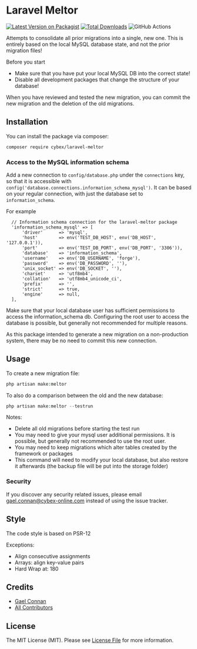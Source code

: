 # Laravel Meltor

[![Latest Version on Packagist](https://img.shields.io/packagist/v/cybex/laravel-meltor.svg?style=flat-square)](https://packagist.org/packages/cybex/laravel-meltor)
[![Total Downloads](https://img.shields.io/packagist/dt/cybex/laravel-meltor.svg?style=flat-square)](https://packagist.org/packages/cybex/laravel-meltor)
![GitHub Actions](https://github.com/cybex/laravel-meltor/actions/workflows/main.yml/badge.svg)

Attempts to consolidate all prior migrations into a single, new one. This is entirely based on the local MySQL database state,
and not the prior migration files!

Before you start

- Make sure that you have put your local MySQL DB into the correct state!
- Disable all development packages that change the structure of your database!

When you have reviewed and tested the new migration, you can commit the new migration and the deletion of the old migrations.

## Installation

You can install the package via composer:

```bash
composer require cybex/laravel-meltor
```

### Access to the MySQL information schema

Add a new connection to `config/database.php` under the `connections` key, so that it is accessible with `config('database.connections.information_schema_mysql')`. 
It can be based on your regular connection, with just the database set to `information_schema`. 

For example
```
  // Information schema connection for the laravel-meltor package
  'information_schema_mysql' => [
      'driver'      => 'mysql',
      'host'        => env('TEST_DB_HOST', env('DB_HOST', '127.0.0.1')),
      'port'        => env('TEST_DB_PORT', env('DB_PORT', '3306')),
      'database'    => 'information_schema',
      'username'    => env('DB_USERNAME', 'forge'),
      'password'    => env('DB_PASSWORD', ''),
      'unix_socket' => env('DB_SOCKET', ''),
      'charset'     => 'utf8mb4',
      'collation'   => 'utf8mb4_unicode_ci',
      'prefix'      => '',
      'strict'      => true,
      'engine'      => null,
  ],
```

Make sure that your local database user has sufficient permissions to access the information_schema db.
Configuring the root user to access the database is possible, but generally not recommended for multiple reasons.

As this package intended to generate a new migration on a non-production system, there may be no need to commit this new connection.


## Usage

To create a new migration file:

```php
php artisan make:meltor
```

To also do a comparison between the old and the new database:

```php
php artisan make:meltor --testrun
```

Notes:

- Delete all old migrations before starting the test run
- You may need to give your mysql user additional permissions. It is possible, but generally not recommended to use the root user. 
- You may need to keep migrations which alter tables created by the framework or packages
- This command will need to modify your local database, but also restore it afterwards (the backup file will be put into
  the storage folder)

### Security

If you discover any security related issues, please email gael.connan@cybex-online.com instead of using the issue
tracker.

## Style

The code style is based on PSR-12

Exceptions: 
- Align consecutive assignments
- Arrays: align key-value pairs
- Hard Wrap at: 180

## Credits

- [Gael Connan](https://github.com/cybex)
- [All Contributors](../../contributors)

## License

The MIT License (MIT). Please see [License File](LICENSE.md) for more information.

